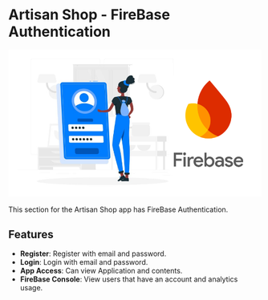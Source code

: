 # Artisan Shop - FireBase Authentication


![img_16.png](img_16.png)




This section for the Artisan Shop app has FireBase Authentication.

## Features
- **Register**: Register with email and password.
- **Login**: Login with email and password.
- **App Access**: Can view Application and contents.
- **FireBase Console**: View users that have an account and analytics usage.
